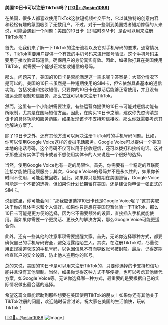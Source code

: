 **美国10日卡可以注册TikTok吗？[[TG💪+ @esim1088](https://t.me/s/esim1088)]**

在美国，很多人都喜欢使用TikTok这款短视频社交平台，它以其独特的创意内容和轻松有趣的氛围吸引了无数用户。不过，对于一些刚到美国或者短期停留的人来说，可能会遇到一个问题：美国的10日卡（即临时SIM卡）是否可以用来注册TikTok呢？

首先，让我们来了解一下TikTok的注册流程以及它对手机号码的要求。通常情况下，TikTok需要用户提供一个有效的手机号码来进行账号验证。这个手机号码主要用于接收验证码短信，确保用户的身份真实有效。因此，如果你打算在美国使用TikTok，就需要一个能够正常接收短信的号码。

那么，问题来了，美国的10日卡是否能满足这一需求呢？答案是：大部分情况下是可以的。美国的10日卡虽然是一种短期使用的SIM卡，但它依然具备基本的通信功能，包括发送和接收短信。只要你的10日卡在激活后能够正常使用，并且没有被运营商限制短信服务，那么它就可以用来注册TikTok。

然而，这里有一个小陷阱需要注意。有些运营商提供的10日卡可能对短信功能有所限制，尤其是在国际短信方面。因此，在购买10日卡之前，建议你先咨询清楚该卡的具体功能和服务范围。如果发现该卡不支持短信接收，那么你就需要考虑其他解决方案了。

除了10日卡之外，还有其他方法可以解决注册TikTok时的手机号码问题。比如，你可以使用Google Voice这样的虚拟电话服务。Google Voice可以提供一个美国本地的电话号码，这个号码不仅可以用于接收短信，还可以拨打和接听电话。这对于那些没有实体手机卡或者不想使用实体卡的人来说是一个很好的选择。

当然，使用Google Voice也有一定的局限性。首先，你需要有一个稳定的互联网连接才能使用这项服务；其次，Google Voice的号码并不是永久性的，如果你长时间不使用，可能会被回收。因此，如果你只是短期在美国逗留，Google Voice可能是一个不错的选择，但如果你计划长期留在美国，还是建议你申请一张正式的SIM卡。

说到这里，你可能会问：“那我应该选择10日卡还是Google Voice呢？”这其实取决于你的具体需求和个人偏好。如果你只是想在美国短暂体验一下TikTok，那么10日卡可能是更方便的选择，因为它不需要额外的设置，直接插入手机就能使用。而如果你需要一个更灵活、更长久的解决方案，那么Google Voice可能更适合你。

此外，还有一些其他的注意事项需要提醒大家。首先，无论你选择哪种方式，都要确保自己的手机号码安全，避免泄露给陌生人。其次，在注册TikTok时，尽量使用正规渠道获取的手机号码，以免因信息不符而导致账号被封禁。最后，记得定期检查账户的安全设置，防止他人盗用你的账号。

总的来说，美国的10日卡是可以用来注册TikTok的，只要你选择的卡支持短信功能并且没有其他限制。当然，如果你觉得这种方式不够便捷，也可以考虑其他替代方案，如Google Voice等。无论你选择哪一种方式，最重要的是要根据自己的实际情况做出最合适的选择。

希望这篇文章能帮助到那些想要在美国使用TikTok的朋友！如果你还有其他关于TikTok注册的问题，欢迎随时留言讨论。祝大家在美国的生活愉快，玩转TikTok！

[[TG💪+ @esim1088](https://t.me/s/esim1088) ![Image](https://i.postimg.cc/4NQfJmqS/Snipaste-2025-05-13-00-14-12.png)]